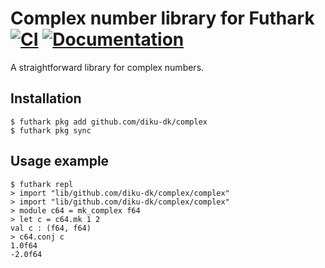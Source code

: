# Complex number library for Futhark [![CI](https://github.com/diku-dk/complex/workflows/CI/badge.svg)](https://github.com/diku-dk/complex/actions) [![Documentation](https://futhark-lang.org/pkgs/github.com/diku-dk/complex/status.svg)](https://futhark-lang.org/pkgs/github.com/diku-dk/complex/latest/)

A straightforward library for complex numbers.

## Installation

```
$ futhark pkg add github.com/diku-dk/complex
$ futhark pkg sync
```

## Usage example

```
$ futhark repl
> import "lib/github.com/diku-dk/complex/complex"
> import "lib/github.com/diku-dk/complex/complex"
> module c64 = mk_complex f64
> let c = c64.mk 1 2
val c : (f64, f64)
> c64.conj c
1.0f64
-2.0f64
```
